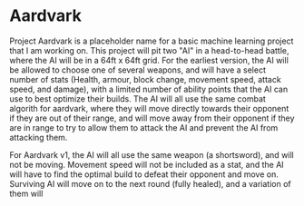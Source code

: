 # Aardvark

Project Aardvark is a placeholder name for a basic machine learning project that I am working on. This project will pit two "AI" in a head-to-head battle, where the AI will be in a 64ft x 64ft grid. For the earliest version, the AI will be allowed to choose one of several weapons, and will have a select number of stats (Health, armour, block change, movement speed, attack speed, and damage), with a limited number of ability points that the AI can use to best optimize their builds. The AI will all use the same combat algorith for aardvark, where they will move directly towards their opponent if they are out of their range, and will move away from their opponent if they are in range to try to allow them to attack the AI and prevent the AI from attacking them. 

For Aardvark v1, the AI will all use the same weapon (a shortsword), and will not be moving. Movement speed will not be included as a stat, and the AI will have to find the optimal build to defeat their opponent and move on. Surviving AI will move on to the next round (fully healed), and a variation of them will 
